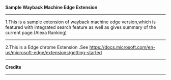 **Sample Wayback Machine Edge Extension**

***
1.This is a sample extension of wayback machine edge version,which is featured with integrated search feature as well as gives summary of the current page.(Alexa Ranking)

***
2.This is a Edge chrome Extension .See https://docs.microsoft.com/en-us/microsoft-edge/extensions/getting-started
***

**Credits**

***
